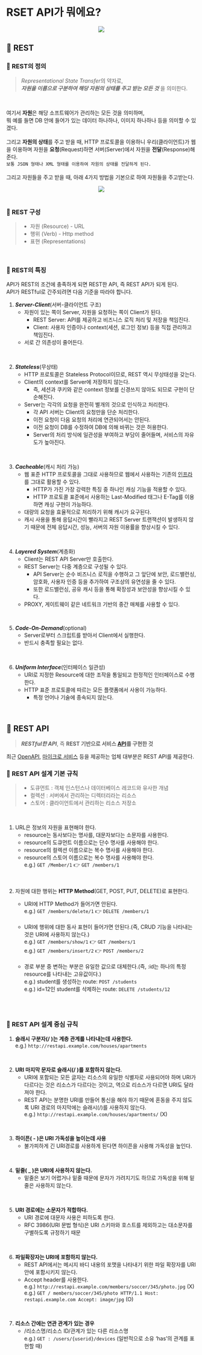 # RSET API가 뭐에요?
<div align="center">
    <img src="rest.png">
</div>

## 🌈 REST
### 📍 REST의 정의
> *Representational State Transfer*의 약자로,<br>
***자원을 이름으로 구분하여 해당 자원의 상태를 주고 받는 모든 것*** 을 의미한다.

<br>

여기서 **자원**은 해당 소프트웨어가 관리하는 모든 것을 의미하며,<br>
뭐 예를 들면 DB 안에 들어가 있는 데이터 하나하나, 이미지 하나하나 등을 의미할 수 있겠다.<br><br>
그리고 **자원의 상태**를 주고 받을 때, HTTP 프로토콜을 이용하니 우리(클라이언트)가 웹을 이용하며 자원을 **요청**(Request)하면 서버(Server)에서 자원을 **전달**(Response)해준다.<br>
`보통 JSON 형태나 XML 형태를 이용하여 자원의 상태를 전달하게 된다.`
<br><br>
그리고 자원들을 주고 받을 때, 아래 4가지 방법을 기본으로 하여 자원들을 주고받는다.<br>

<div align="center">
    <img src = "http_method.png">
</div>

<br>

### 📍 REST 구성
> * 자원 (Resource) - URL
> * 행위 (Verb) - Http method
> * 표현 (Representations)

<br>

### 📍 REST의 특징
API가 REST의 조건에 충족하게 되면 REST한 API, 즉 REST API가 되게 된다.<br>
API가 RESTful로 간주되려면 다음 기준을 따라야 합니다.<br>

1. ***Server-Client***(서버-클라이언트 구조)
    * 자원이 있는 쪽이 Server, 자원을 요청하는 쪽이 Client가 된다.
        * REST Server: API를 제공하고 비즈니스 로직 처리 및 저장을 책임진다.
        * Client: 사용자 인증이나 context(세션, 로그인 정보) 등을 직접 관리하고 책임진다.
    * 서로 간 의존성이 줄어든다.
<br>

2. ***Stateless***(무상태)
    * HTTP 프로토콜은 Stateless Protocol이므로, REST 역시 무상태성을 갖는다.
    * Client의 context를 Server에 저장하지 않는다.
        * 즉, 세션과 쿠키와 같은 context 정보를 신경쓰지 않아도 되므로 구현이 단순해진다.
    * Server는 각각의 요청을 완전히 별개의 것으로 인식하고 처리한다.
        * 각 API 서버는 Client의 요청만을 단순 처리한다.
        * 이전 요청이 다음 요청의 처리에 연관되어서는 안된다.
        * 이전 요청이 DB를 수정하여 DB에 의해 바뀌는 것은 허용한다.
        * Server의 처리 방식에 일관성을 부여하고 부담이 줄어들며, 서비스의 자유도가 높아진다.
<br>

3. ***Cacheable***(캐시 처리 가능)
    * 웹 표준 HTTP 프로토콜을 그대로 사용하므로 웹에서 사용하는 기존의 [인프라](https://github.com/songyouhyun/TIL/blob/master/ETC/ETC.md#%EC%9D%B8%ED%94%84%EB%9D%BC%EB%9E%80infrastructure)를 그대로 활용할 수 있다.
        * HTTP가 가진 가장 강력한 특징 중 하나인 캐싱 기능을 적용할 수 있다.
        * HTTP 프로토콜 표준에서 사용하는 Last-Modified 태그나 E-Tag를 이용하면 캐싱 구현이 가능하다.
    * 대량의 요청을 효율적으로 처리하기 위해 캐시가 요구된다.
    * 캐시 사용을 통해 응답시간이 빨라지고 REST Server 트랜잭션이 발생하지 않기 때문에 전체 응답시간, 성능, 서버의 자원 이용률을 향상시킬 수 있다.
<br>

4. ***Layered System***(계층화)
    * Client는 REST API Server만 호출한다.
    * REST Server는 다중 계층으로 구성될 수 있다.
        * API Server는 순수 비즈니스 로직을 수행하고 그 앞단에 보안, 로드밸런싱, 암호화, 사용자 인증 등을 추가하여 구조상의 유연성을 줄 수 있다.
        * 또한 로드밸런싱, 공유 캐시 등을 통해 확장성과 보안성을 향상시킬 수 있다.
    * PROXY, 게이트웨이 같은 네트워크 기반의 중간 매체를 사용할 수 있다.
<br>

5. ***Code-On-Demand***(optional)
    * Server로부터 스크립트를 받아서 Client에서 실행한다.
    * 반드시 충족할 필요는 없다.
<br>

6. ***Uniform Interface***(인터페이스 일관성)
    * URI로 지정한 Resource에 대한 조작을 통일되고 한정적인 인터페이스로 수행한다.
    * HTTP 표준 프로토콜에 따르는 모든 플랫폼에서 사용이 가능하다.
        * 특정 언어나 기술에 종속되지 않는다.
<br>


## 🌈 REST API
> ***RESTful한 API***, 즉 **REST 기반으로 서비스 [API](https://github.com/songyouhyun/TIL/blob/master/ETC/ETC.md#apiapplication-programming-interface%EB%9E%80)를 구현한 것**

최근 [OpenAPI](https://github.com/songyouhyun/TIL/blob/master/ETC/ETC.md#OpenAPI란), [마이크로 서비스](https://github.com/songyouhyun/TIL/blob/master/ETC/ETC.md#마이크로-서비스란) 등을 제공하는 업체 대부분은 REST API를 제공한다.

### 📍 REST API 설계 기본 규칙
> * 도큐먼트 : 객체 인스턴스나 데이터베이스 레코드와 유사한 개념
> * 컬렉션 : 서버에서 관리하는 디렉터리라는 리소스
> * 스토어 : 클라이언트에서 관리하는 리소스 저장소

<br>

1. URL은 정보의 자원을 표현해야 한다.
    * resource는 동사보다는 명사를, 대문자보다는 소문자를 사용한다.
    * resource의 도큐먼트 이름으로는 단수 명사를 사용해야 한다.
    * resource의 컬렉션 이름으로는 복수 명사를 사용해야 한다.
    * resource의 스토어 이름으로는 복수 명사를 사용해야 한다.<br>
    e.g.) `GET /Member/1` 👉 `GET /members/1`
<br>

2. 자원에 대한 행위는 **HTTP Method**(GET, POST, PUT, DELETE)로 표현한다.
    * URI에 HTTP Method가 들어가면 안된다.<br>
    e.g.) `GET /members/delete/1` 👉 `DELETE /members/1`
    <br>
    
    * URI에 행위에 대한 동사 표현이 들어가면 안된다.(즉, CRUD 기능을 나타내는 것은 URI에 사용하지 않는다.)<br>
    e.g.) `GET /members/show/1` 👉 `GET /members/1`<br>
    e.g.) `GET /members/insert/2` 👉 `POST /members/2`
    <br>
    
    * 경로 부분 중 변하는 부분은 유일한 값으로 대체한다.(즉, :id는 하나의 특정 resource를 나타내는 고유값이다.)<br>
    e.g.) student를 생성하는 route: `POST /students`<br>
    e.g.) id=12인 student를 삭제하는 route: `DELETE /students/12`
    <br>
<br>

### 📍 REST API 설계 중심 규칙
1. **슬래시 구분자(/ )는 계층 관계를 나타내는데 사용한다.**<br>
    e.g.) `http://restapi.example.com/houses/apartments`
<br>

2. **URI 마지막 문자로 슬래시(/ )를 포함하지 않는다.**
    * URI에 포함되는 모든 글자는 리소스의 유일한 식별자로 사용되어야 하며 URI가 다르다는 것은 리소스가 다르다는 것이고, 역으로 리소스가 다르면 URI도 달라져야 한다.
    * REST API는 분명한 URI를 만들어 통신을 해야 하기 때문에 혼동을 주지 않도록 URI 경로의 마지막에는 슬래시(/)를 사용하지 않는다.<br>
    e.g.) `http://restapi.example.com/houses/apartments/` (X)
<br>

3. **하이픈( - )은 URI 가독성을 높이는데 사용**
    * 불가피하게 긴 URI경로를 사용하게 된다면 하이픈을 사용해 가독성을 높인다.
<br>

4. **밑줄( _ )은 URI에 사용하지 않는다.**
    * 밑줄은 보기 어렵거나 밑줄 때문에 문자가 가려지기도 하므로 가독성을 위해 밑줄은 사용하지 않는다.
<br>

5. **URI 경로에는 소문자가 적합하다.**
    * URI 경로에 대문자 사용은 피하도록 한다.
    * RFC 3986(URI 문법 형식)은 URI 스키마와 호스트를 제외하고는 대소문자를 구별하도록 규정하기 때문
<br>

6. **파일확장자는 URI에 포함하지 않는다.**
    * REST API에서는 메시지 바디 내용의 포맷을 나타내기 위한 파일 확장자를 URI 안에 포함시키지 않는다.
    * Accept header를 사용한다.<br>
    e.g.) `http://restapi.example.com/members/soccer/345/photo.jpg` (X)<br>
    e.g.) `GET / members/soccer/345/photo HTTP/1.1 Host: restapi.example.com Accept: image/jpg` (O)
<br>

7. **리소스 간에는 연관 관계가 있는 경우**
    * /리소스명/리소스 ID/관계가 있는 다른 리소스명<br>
    e.g.) `GET : /users/{userid}/devices` (일반적으로 소유 ‘has’의 관계를 표현할 때)
<br>
